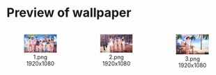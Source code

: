 # Preview of wallpaper

<div style="display: flex; justify-content: center; gap: 20px;">

  <figure style="text-align: center; flex: 1;">
    <img src="1.png" style="max-width: 100%; height: auto;" />
    <figcaption style="font-size: 0.9em;">1.png 1920x1080</figcaption>
  </figure>

  <figure style="text-align: center; flex: 1;">
    <img src="2.png" style="max-width: 100%; height: auto;" />
    <figcaption style="font-size: 0.9em;">2.png 1920x1080</figcaption>
  </figure>

  <figure style="text-align: center; flex: 1;">
    <img src="3.png" style="max-width: 100%; height: auto;" />
    <figcaption style="font-size: 0.9em;">3.png 1920x1080</figcaption>
  </figure>

</div>
